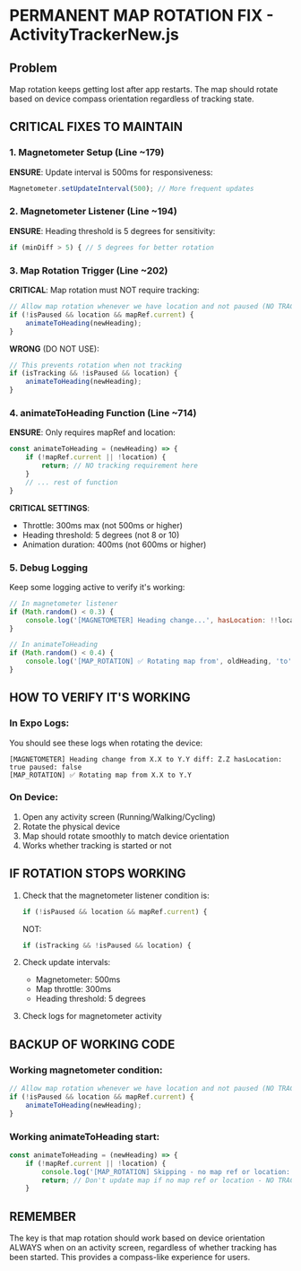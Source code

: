 # PERMANENT MAP ROTATION FIX - ActivityTrackerNew.js

## Problem
Map rotation keeps getting lost after app restarts. The map should rotate based on device compass orientation regardless of tracking state.

## CRITICAL FIXES TO MAINTAIN

### 1. Magnetometer Setup (Line ~179)
**ENSURE**: Update interval is 500ms for responsiveness:
```javascript
Magnetometer.setUpdateInterval(500); // More frequent updates
```

### 2. Magnetometer Listener (Line ~194)  
**ENSURE**: Heading threshold is 5 degrees for sensitivity:
```javascript
if (minDiff > 5) { // 5 degrees for better rotation
```

### 3. Map Rotation Trigger (Line ~202)
**CRITICAL**: Map rotation must NOT require tracking:
```javascript
// Allow map rotation whenever we have location and not paused (NO TRACKING REQUIREMENT)
if (!isPaused && location && mapRef.current) {
    animateToHeading(newHeading);
}
```

**WRONG** (DO NOT USE):
```javascript
// This prevents rotation when not tracking
if (isTracking && !isPaused && location) {
    animateToHeading(newHeading);
}
```

### 4. animateToHeading Function (Line ~714)
**ENSURE**: Only requires mapRef and location:
```javascript
const animateToHeading = (newHeading) => {
    if (!mapRef.current || !location) {
        return; // NO tracking requirement here
    }
    // ... rest of function
}
```

**CRITICAL SETTINGS**:
- Throttle: 300ms max (not 500ms or higher)
- Heading threshold: 5 degrees (not 8 or 10)
- Animation duration: 400ms (not 600ms or higher)

### 5. Debug Logging
Keep some logging active to verify it's working:
```javascript
// In magnetometer listener
if (Math.random() < 0.3) {
    console.log('[MAGNETOMETER] Heading change...', hasLocation: !!location);
}

// In animateToHeading
if (Math.random() < 0.4) {
    console.log('[MAP_ROTATION] ✅ Rotating map from', oldHeading, 'to', newHeading);
}
```

## HOW TO VERIFY IT'S WORKING

### In Expo Logs:
You should see these logs when rotating the device:
```
[MAGNETOMETER] Heading change from X.X to Y.Y diff: Z.Z hasLocation: true paused: false
[MAP_ROTATION] ✅ Rotating map from X.X to Y.Y
```

### On Device:
1. Open any activity screen (Running/Walking/Cycling)
2. Rotate the physical device
3. Map should rotate smoothly to match device orientation
4. Works whether tracking is started or not

## IF ROTATION STOPS WORKING

1. Check that the magnetometer listener condition is:
   ```javascript
   if (!isPaused && location && mapRef.current) {
   ```
   NOT:
   ```javascript
   if (isTracking && !isPaused && location) {
   ```

2. Check update intervals:
   - Magnetometer: 500ms
   - Map throttle: 300ms
   - Heading threshold: 5 degrees

3. Check logs for magnetometer activity

## BACKUP OF WORKING CODE

### Working magnetometer condition:
```javascript
// Allow map rotation whenever we have location and not paused (NO TRACKING REQUIREMENT)
if (!isPaused && location && mapRef.current) {
    animateToHeading(newHeading);
}
```

### Working animateToHeading start:
```javascript
const animateToHeading = (newHeading) => {
    if (!mapRef.current || !location) {
        console.log('[MAP_ROTATION] Skipping - no map ref or location:', { hasMapRef: !!mapRef.current, hasLocation: !!location });
        return; // Don't update map if no map ref or location - NO TRACKING CHECK
    }
```

## REMEMBER
The key is that map rotation should work based on device orientation ALWAYS when on an activity screen, regardless of whether tracking has been started. This provides a compass-like experience for users.
